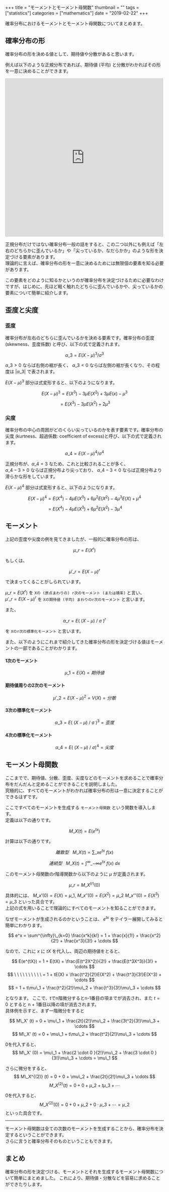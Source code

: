 +++
title = "モーメントとモーメント母関数"
thumbnail = ""
tags = ["statistics"]
categories = ["mathematics"]
date = "2019-02-22"
+++

確率分布におけるモーメントとモーメント母関数についてまとめます。

## 確率分布の形

確率分布の形を決める値として、期待値や分散があると思います。

例えば以下のような正規分布であれば、期待値 (平均) と分散がわかればその形を一意に決めることができます。

<div class="graph">
<iframe src="https://www.desmos.com/calculator/y74evjucyh?embed" width="500px" height="500px" style="border: 1px solid #ccc" frameborder=0></iframe>
</div>

正規分布だけではない確率分布一般の話をすると、この二つ以外にも例えば「左右のどちらかに歪んでいるか」や「尖っているか、なだらかか」のような形を決定づける要素があります。\
理論的に言えば、確率分布の形を一意に決めるためには無限個の要素を知る必要があります。

この要素をどのように知るかというのが確率分布を決定づけるために必要なわけですが、はじめに、先ほど軽く触れたどちらに歪んでいるかや、尖っているかの要素について簡単に紹介します。


## 歪度と尖度

### 歪度

確率分布が左右のどちらに歪んでいるかを決める要素です。確率分布の歪度 (skewness、歪度係数) と呼び、以下の式で定義されます。

$$
\alpha\_3 = E(X - \mu)^3 / \sigma ^3
$$

$\alpha\_3 \gt 0$ ならば右側の裾が長く、 $\alpha\_3 \lt 0$ ならば左側の裾が長くなり、その程度は $|\alpha\_3|$ で表されます。

$E(X - \mu)^3$ 部分は式変形すると、以下のようになります。

$$
E(X - \mu)^3 = E(X^3) - 3\mu E(X^2) + 3\mu E(x) - \mu^3
$$

$$
 = E(X^3) - 3\mu E(X^2) + 2\mu^3
$$

### 尖度

確率分布の中心の周囲がどのくらい尖っているのかを表す要素です。確率分布の尖度 (kurtness、超過係数: coefficient of excess)と呼び、以下の式で定義されます。

$$
\alpha\_4 = E(X - \mu)^4 / \sigma ^4
$$

正規分布が、$\alpha\_4 = 3$ なため、これと比較されることが多く、\
$\alpha\_4 - 3 \gt 0$ ならば正規分布より尖っており、 $\alpha\_4 - 3 \lt 0$ ならば正規分布より滑らかな形をしています。


$E(X - \mu)^4$ 部分は式変形すると、以下のようになります。

$$
E(X - \mu)^4 = E(X^4) - 4\mu E(X^3) + 6\mu^2 E(X^2) - 4\mu^3 E(X) + \mu^4
$$

$$
 = E(X^4) - 4\mu E(X^3) + 6\mu^2 E(X^2) - 3\mu^4
$$

## モーメント

上記の歪度や尖度の例を見てきましたが、一般的に確率分布の形は、

$$
\mu\_r = E(X^r)
$$

もしくは、

$$
\mu'\_r = E(X - \mu)^r
$$

で決まってくることがしられています。

$\mu\_r = E(X^r)$ を `Xの (原点まわりの) r次のモーメント (または積率)` と言い、\
$\mu'\_r = E(X - \mu)^r$ を `Xの期待値 (平均) まわりのr次のモーメント` と言います。

また、

$$
\alpha\_r = E (\ (X - \mu)\ /\ \sigma\ )^r
$$

を `Xのr次の標準化モーメント` と言います。

また、以下のようにこれまで紹介してきた確率分布の形を決定づける値はモーメントの一部であることがわかります。

#### 1次のモーメント
$$
\mu\_1 = E(X) = 期待値
$$

#### 期待値周りの2次のモーメント
$$
\mu'\_2 = E(X - \mu)^2 = V(X) = 分散
$$

#### 3次の標準化モーメント
$$
\alpha\_3 = E (\ (X - \mu)\ /\ \sigma\ )^3 = 歪度
$$

#### 4次の標準化モーメント
$$ 
\alpha\_4 = E (\ (X - \mu)\ /\ \sigma)^4 = 尖度
$$


## モーメント母関数

ここまでで、期待値、分散、歪度、尖度などのモーメントを求めることで確率分布をだんだんと定めることができることを説明しました。\
究極的に、すべてのモーメントがわかれば確率分布の形は一意に決定することができるはずです。


ここですべてのモーメントを生成する `モーメント母関数` という関数を導入します。\
定義は以下の通りです。

$$
M\_X(t) = E(e^{tx})
$$

計算は以下の通りです。

$$
離散型\ \ \ M\_X(t) = \sum\_x e^{tx}\ f(x)
$$


$$
連続型\ \ \ M\_X(t) = \int^{\infty}\_{-\infty} e^{tx}\ f(x) \ dx
$$

このモーメント母関数のr階導関数から以下のように $\mu$ が定義されます。

$$
\mu\_r = M\_X^{( r )} (0)
$$

具体的には、 $M\_x'(0) = E(X) = \mu\_1$, $M\_x''(0) = E(X^2)= \mu\_2$ $M\_x'''(0) = E(X^3) = \mu\_3$ といった具合です。\
上記の式を用いることで理論的にすべてのモーメントを知ることができます。

なぜモーメントが生成されるのかということは、 $e^{tx}$ をテイラー展開してみると簡単にわかります。

$$
e^x = \sum^{\infty}\_{k=0} \frac{x^k}{k!} = 1 + \frac{x}{1!} + \frac{x^2}{2!} + \frac{x^3}{3!} + \cdots 
$$

なので、これに $x$ に $tX$ を代入し、両辺の期待値をとると、

$$
E(e^{tX}) = 1 + E(tX) + \frac{E(t^2X^2)}{2!} + \frac{E(t^3X^3)}{3!} + \cdots
$$
$$
\ \ \ \ \ \ \ \ \ \  = 1 + tE(X) + \frac{t^2}{2!}E(X^2) + \frac{t^3}{3!}E(X^3) + \cdots
$$
$$
= 1 + t\mu\_1 + \frac{t^2}{2!}\mu\_2 + \frac{t^3}{3!}\mu\_3 + \cdots
$$

となります。
ここで、tでn階微分するとn-1番目の項までが消去され、また $t = 0$ とすると n + 1番目以降の項が消去されます。\
具体例を示すと、まず一階微分をすると

$$
M\_X' (t) = 0 + \mu\_1 + \frac{2t}{2!}\mu\_2 + \frac{3t^2}{3!}\mu\_3 + \cdots
$$
$$
M\_X' (t) = 0 + \mu\_1 + t\mu\_2 + \frac{t^2}{2!}\mu\_3 + \cdots
$$

0を代入すると、
$$
M\_X' (0) = \mu\_1 + \frac{2 \cdot 0 }{2!}\mu\_2 + \frac{3 \cdot 0 }{3!}\mu\_3 + \cdots = \mu\_1
$$

さらに微分をすると、
$$
M\_X^{(2)} (t) = 0 + 0 + \mu\_2 + \frac{2t}{2!}\mu\_3 + \cdots
$$
$$
M\_X^{(2)} (t) = 0 + 0 + \mu\_2 + t\mu\_3 + \cdots
$$

0を代入すると、
$$
M\_X^{(2)} (0) = 0 + 0 + \mu\_2 + 0 \cdot \mu\_3 + \cdots = \mu\_2
$$
といった具合です。

---

モーメント母関数は全ての次数のモーメントを生成することから、確率分布を決定するということができます。\
さらに言うと確率分布そのものということもできます。

## まとめ

確率分布の形を決定づける、モーメントとそれを生成するモーメント母関数について簡単にまとめました。
これにより、期待値・分散などを容易に求めることができたりします。

